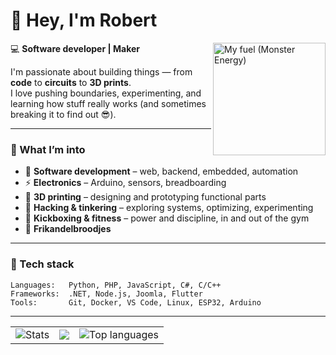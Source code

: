 # 👋 Hey, I'm Robert

<img align="right" src="https://images.unsplash.com/photo-1634693654243-a4f03785cba4?fm=jpg&q=60&w=3000&ixlib=rb-4.1.0&ixid=M3wxMjA3fDB8MHxzZWFyY2h8M3x8bW9uc3RlciUyMGVuZXJneSUyMGRyaW5rfGVufDB8fDB8fHww" width="180" alt="My fuel (Monster Energy)" />

💻 **Software developer | Maker**

I'm passionate about building things — from **code** to **circuits** to **3D prints**.  
I love pushing boundaries, experimenting, and learning how stuff really works (and sometimes breaking it to find out 😎).

---

### 🧠 What I’m into
- 🧰 **Software development** – web, backend, embedded, automation  
- ⚡ **Electronics** – Arduino, sensors, breadboarding
- 🧩 **3D printing** – designing and prototyping functional parts  
- 🔐 **Hacking & tinkering** – exploring systems, optimizing, experimenting  
- 🥊 **Kickboxing & fitness** – power and discipline, in and out of the gym
- 🍔 **Frikandelbroodjes**

---

### 🔧 Tech stack
```text
Languages:   Python, PHP, JavaScript, C#, C/C++
Frameworks:  .NET, Node.js, Joomla, Flutter
Tools:       Git, Docker, VS Code, Linux, ESP32, Arduino
```

---

<table align="center">
  <tr>
    <td><img src="https://github-readme-stats.vercel.app/api?username=RobertVanthul&show_icons=true&bg_color=0d1117&title_color=00ff88&text_color=ffffff&icon_color=00ff88&hide_border=true&hide_rank=true&include_all_commits=true" alt="Stats" /></td>
    <td><img  src="https://streak-stats.demolab.com?user=Robertvanthul&theme=dark&hide_border=true&border_radius=&date_format=j%20M%5B%20Y%5D&exclude_days=Sun%2CSat" /></td>
    <td><img src="https://github-readme-stats.vercel.app/api/top-langs/?username=RobertVanthul&layout=compact&theme=dark&hide_border=true" alt="Top languages" /></td>
  </tr>
</table>

